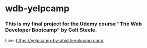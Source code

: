 # wdb-yelpcamp
### This is my final project for the Udemy course "The Web Developer Bootcamp" by Colt Steele.
Live: https://yelpcamp-by-abid.herokuapp.com/
